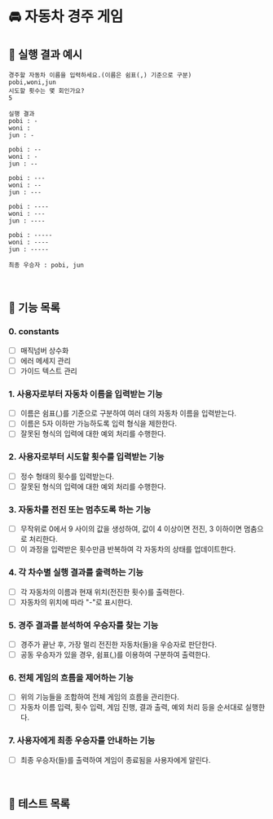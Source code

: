 # 🚘 자동차 경주 게임

## 🚀 실행 결과 예시

```
경주할 자동차 이름을 입력하세요.(이름은 쉼표(,) 기준으로 구분)
pobi,woni,jun
시도할 횟수는 몇 회인가요?
5

실행 결과
pobi : -
woni :
jun : -

pobi : --
woni : -
jun : --

pobi : ---
woni : --
jun : ---

pobi : ----
woni : ---
jun : ----

pobi : -----
woni : ----
jun : -----

최종 우승자 : pobi, jun
```

<br />

## 🚀 기능 목록

### 0. constants

- [ ] 매직넘버 상수화
- [ ] 에러 메세지 관리
- [ ] 가이드 텍스트 관리

### 1. 사용자로부터 자동차 이름을 입력받는 기능

- [ ] 이름은 쉼표(,)를 기준으로 구분하여 여러 대의 자동차 이름을 입력받는다.
- [ ] 이름은 5자 이하만 가능하도록 입력 형식을 제한한다.
- [ ] 잘못된 형식의 입력에 대한 예외 처리를 수행한다.

### 2. 사용자로부터 시도할 횟수를 입력받는 기능

- [ ] 정수 형태의 횟수를 입력받는다.
- [ ] 잘못된 형식의 입력에 대한 예외 처리를 수행한다.

### 3. 자동차를 전진 또는 멈추도록 하는 기능

- [ ] 무작위로 0에서 9 사이의 값을 생성하여, 값이 4 이상이면 전진, 3 이하이면 멈춤으로 처리한다.
- [ ] 이 과정을 입력받은 횟수만큼 반복하여 각 자동차의 상태를 업데이트한다.

### 4. 각 차수별 실행 결과를 출력하는 기능

- [ ] 각 자동차의 이름과 현재 위치(전진한 횟수)를 출력한다.
- [ ] 자동차의 위치에 따라 "-"로 표시한다.

### 5. 경주 결과를 분석하여 우승자를 찾는 기능

- [ ] 경주가 끝난 후, 가장 멀리 전진한 자동차(들)을 우승자로 판단한다.
- [ ] 공동 우승자가 있을 경우, 쉼표(,)를 이용하여 구분하여 출력한다.

### 6. 전체 게임의 흐름을 제어하는 기능

- [ ] 위의 기능들을 조합하여 전체 게임의 흐름을 관리한다.
- [ ] 자동차 이름 입력, 횟수 입력, 게임 진행, 결과 출력, 예외 처리 등을 순서대로 실행한다.

### 7. 사용자에게 최종 우승자를 안내하는 기능

- [ ] 최종 우승자(들)를 출력하여 게임이 종료됨을 사용자에게 알린다.

<br />

## 🚀 테스트 목록
